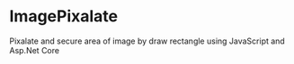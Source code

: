 # ImagePixalate
Pixalate and secure area of image by draw rectangle using JavaScript and  Asp.Net Core 
